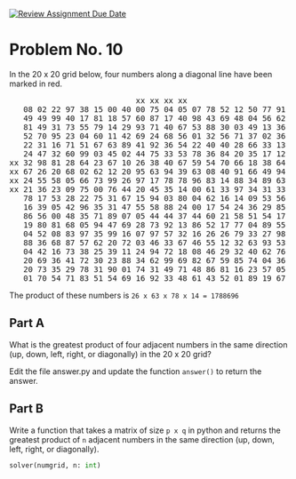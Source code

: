 [![Review Assignment Due Date](https://classroom.github.com/assets/deadline-readme-button-24ddc0f5d75046c5622901739e7c5dd533143b0c8e959d652212380cedb1ea36.svg)](https://classroom.github.com/a/fubfbnzs)
# Problem No. 10

In the 20 x 20 grid below, four numbers along a diagonal line have been marked in red.

<pre>
                           xx xx xx xx
   08 02 22 97 38 15 00 40 00 75 04 05 07 78 52 12 50 77 91 08
   49 49 99 40 17 81 18 57 60 87 17 40 98 43 69 48 04 56 62 00
   81 49 31 73 55 79 14 29 93 71 40 67 53 88 30 03 49 13 36 65
   52 70 95 23 04 60 11 42 69 24 68 56 01 32 56 71 37 02 36 91
   22 31 16 71 51 67 63 89 41 92 36 54 22 40 40 28 66 33 13 80
   24 47 32 60 99 03 45 02 44 75 33 53 78 36 84 20 35 17 12 50
xx 32 98 81 28 64 23 67 10 26 38 40 67 59 54 70 66 18 38 64 70
xx 67 26 20 68 02 62 12 20 95 63 94 39 63 08 40 91 66 49 94 21
xx 24 55 58 05 66 73 99 26 97 17 78 78 96 83 14 88 34 89 63 72
xx 21 36 23 09 75 00 76 44 20 45 35 14 00 61 33 97 34 31 33 95
   78 17 53 28 22 75 31 67 15 94 03 80 04 62 16 14 09 53 56 92
   16 39 05 42 96 35 31 47 55 58 88 24 00 17 54 24 36 29 85 57
   86 56 00 48 35 71 89 07 05 44 44 37 44 60 21 58 51 54 17 58
   19 80 81 68 05 94 47 69 28 73 92 13 86 52 17 77 04 89 55 40
   04 52 08 83 97 35 99 16 07 97 57 32 16 26 26 79 33 27 98 66
   88 36 68 87 57 62 20 72 03 46 33 67 46 55 12 32 63 93 53 69
   04 42 16 73 38 25 39 11 24 94 72 18 08 46 29 32 40 62 76 36
   20 69 36 41 72 30 23 88 34 62 99 69 82 67 59 85 74 04 36 16
   20 73 35 29 78 31 90 01 74 31 49 71 48 86 81 16 23 57 05 54
   01 70 54 71 83 51 54 69 16 92 33 48 61 43 52 01 89 19 67 48
</pre>

The product of these numbers is `26 x 63 x 78 x 14 = 1788696`

## Part A

What is the greatest product of four adjacent numbers in the same direction (up, down, left, right, or diagonally) in the 20 x 20 grid?

Edit the file answer.py and update the function `answer()` to return the answer.

## Part B

Write a function that takes a matrix of size `p x q` in python and returns the greatest product of `n` adjacent numbers in the same direction (up, down, left, right, or diagonally).

```python
solver(numgrid, n: int)
```
